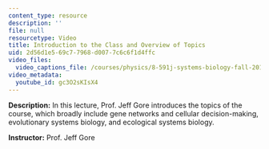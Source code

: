 ```yaml
---
content_type: resource
description: ''
file: null
resourcetype: Video
title: Introduction to the Class and Overview of Topics
uid: 2d56d1e5-69c7-7968-d007-7c6c6f1d4ffc
video_files:
  video_captions_file: /courses/physics/8-591j-systems-biology-fall-2014/lecture-videos/introduction-to-the-class-and-overview-of-topics/gc3O2sKIsX4.vtt
video_metadata:
  youtube_id: gc3O2sKIsX4
---
```


**Description:** In this lecture, Prof. Jeff Gore introduces the topics of the course, which broadly include gene networks and cellular decision-making, evolutionary systems biology, and ecological systems biology.

**Instructor:** Prof. Jeff Gore